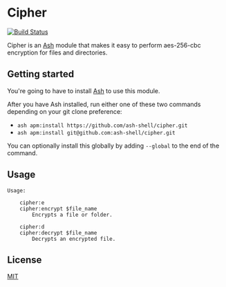 # Cipher

[![Build Status](https://travis-ci.org/ash-shell/cipher.svg?branch=master)](https://travis-ci.org/ash-shell/cipher)

Cipher is an [Ash](https://github.com/ash-shell/ash) module that makes it easy to perform aes-256-cbc encryption for files and directories.

## Getting started

You're going to have to install [Ash](https://github.com/ash-shell/ash) to use this module.

After you have Ash installed, run either one of these two commands depending on your git clone preference:

- `ash apm:install https://github.com/ash-shell/cipher.git`
- `ash apm:install git@github.com:ash-shell/cipher.git`

You can optionally install this globally by adding `--global` to the end of the command.

## Usage

```
Usage:

    cipher:e
    cipher:encrypt $file_name
        Encrypts a file or folder.

    cipher:d
    cipher:decrypt $file_name
        Decrypts an encrypted file.
```

## License

[MIT](LICENSE.md)
